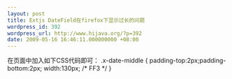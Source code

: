 ```yaml
---
layout: post
title: Extjs DateField在firefox下显示过长的问题
wordpress_id: 392
wordpress_url: http://www.hijava.org/?p=392
date: 2009-05-16 16:46:11.000000000 +08:00
---
```

在页面中加入如下CSS代码即可：
	.x-date-middle {
	  padding-top:2px;padding-bottom:2px;
	  width:130px; /* FF3 */
	}
